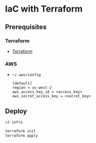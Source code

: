 # IaC with Terraform

## Prerequisites

### Terraform
- [Terraform](https://developer.hashicorp.com/terraform/install)

### AWS
- `~/.aws/config`
    ```
    [default]
    region = us-west-2
    aws_access_key_id = <access_key>
    aws_secret_access_key = <secret_key>
    ```

## Deploy

```bash
cd infra
```

```bash
terraform init
terraform apply
```

